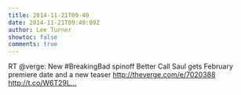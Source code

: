 ```yaml
---
title: 2014-11-21T09-40
date: 2014-11-21T09:40:09Z
author: Lee Turner
showtoc: false
comments: true
---
```


RT @verge: New #BreakingBad spinoff Better Call Saul gets February premiere date and a new teaser http://theverge.com/e/7020388 http://t.co/W6T29L…

